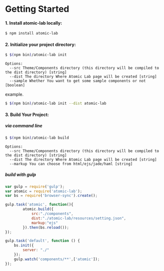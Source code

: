 # Getting Started

#### 1. Install atomic-lab locally:

```sh
$ npm install atomic-lab
```

#### 2. Initialize your project directory:

```sh
$ $(npm bin)/atomic-lab init
```

```
Options:
  --src Theme/Components directory (this directory will be compiled to the dist directory) [string]
  --dist The directory Where Atomic Lab page will be created [string]
  --sample Whether You want to get some sample components or not [boolean]
```

example.
```sh
$ $(npm bin)/atomic-lab init --dist atomic-lab
```

#### 3. Build Your Project:

##### via command line

```sh
$ $(npm bin)/atomic-lab build
```

```
Options:
  --src Theme/Components directory (this directory will be compiled to the dist directory) [string]
  --dist The directory Where Atomic Lab page will be created [string]
  --markup You can choose from html/ejs/jade/haml [string]
```

##### build with gulp

```js
var gulp = require('gulp');
var atomic = require('atomic-lab');
var bs = require('browser-sync').create();

gulp.task('atomic', function(){
		atomic.build({
			src:"./components",
			dist:"./atomic-lab/resources/setting.json",
			markup:"ejs"
		}).then(bs.reload());
});

gulp.task('default', function () {
    bs.init({
        server: "./"
    });
    gulp.watch('components/**',['atomic']);
});
```
